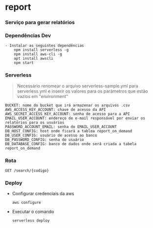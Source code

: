 # report

### Serviço para gerar relatórios

### Dependências Dev
    - Instalar as seguintes dependências
        npm install serverless -g
        npm install aws-cli -g
        apt install awscli
        npm start

### Serverless

> Necessário renomear o arquivo serverless-sample.yml para serverless.yml e inserir os valores para os parâmetros que estão vazios em "environment"  

    BUCKET: nome do bucket que irá armazenar os arquivos .csv
    AWS_ACCESS_KEY_ACCOUNT: chave de acesso da API
    AWS_SECRET_ACCESS_KEY_ACCOUNT: senha de acesso para a API
    EMAIL_USER_ACCOUNT: endereço de e-mail responsável por enviar os relatórios para os usuários 
    PASSWORD_ACCOUNT_EMAIL: senha do EMAIL_USER_ACCOUNT
    DB_HOST_CONFIG: host onde ficará a tablea report_on_demand
    DB_USER_CONFIG: usuário de acesso ao banco
    DB_PASSWORD_CONFIG: senha do usuário
    DB_DATABASE_CONFIG: banco de dados onde será criada a tabela report_on_demand
    
### Rota
    
    GET /search/{codigo}
    
### Deploy
    
  - Configurar credenciais da aws
  
        aws configure
        
  - Executar o comando
  
        serverless deploy
